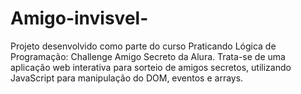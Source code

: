 # Amigo-invisvel-
Projeto desenvolvido como parte do curso Praticando Lógica de Programação: Challenge Amigo Secreto da Alura. Trata-se de uma aplicação web interativa para sorteio de amigos secretos, utilizando JavaScript para manipulação do DOM, eventos e arrays.
